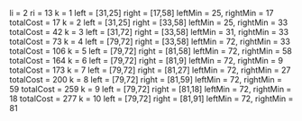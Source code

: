 li = 2
ri = 13
k = 1
left = [31,25]  right = [17,58]
leftMin = 25, rightMin = 17
totalCost = 17
k = 2
left = [31,25]  right = [33,58]
leftMin = 25, rightMin = 33
totalCost = 42
k = 3
left = [31,72]  right = [33,58]
leftMin = 31, rightMin = 33
totalCost = 73
k = 4
left = [79,72]  right = [33,58]
leftMin = 72, rightMin = 33
totalCost = 106
k = 5
left = [79,72]  right = [81,58]
leftMin = 72, rightMin = 58
totalCost = 164
k = 6
left = [79,72]  right = [81,9]
leftMin = 72, rightMin = 9
totalCost = 173
k = 7
left = [79,72]  right = [81,27]
leftMin = 72, rightMin = 27
totalCost = 200
k = 8
left = [79,72]  right = [81,59]
leftMin = 72, rightMin = 59
totalCost = 259
k = 9
left = [79,72]  right = [81,18]
leftMin = 72, rightMin = 18
totalCost = 277
k = 10
left = [79,72]  right = [81,91]
leftMin = 72, rightMin = 81